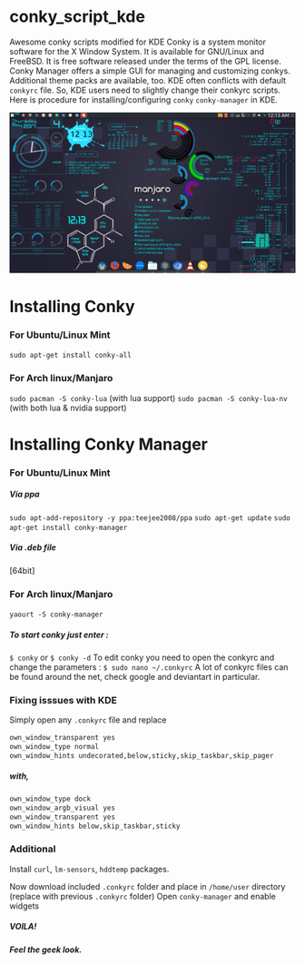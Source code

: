 # conky_script_kde
Awesome conky scripts modified for KDE 
Conky is a system monitor software for the X Window System. It is available for GNU/Linux and FreeBSD. It is free software released under the terms of the GPL license. Conky Manager offers a simple GUI for managing and customizing conkys. Additional theme packs are available, too. KDE often conflicts with default ```conkyrc``` file. So, KDE users need to slightly change their conkyrc scripts. Here is procedure for installing/configuring ```conky``` ```conky-manager``` in KDE.  

![My desktop](https://github.com/charbaak/conky_script_kde/blob/master/Preview.png)
# Installing Conky
### For Ubuntu/Linux Mint
```sudo apt-get install conky-all``` 
### For Arch linux/Manjaro
```sudo pacman -S conky-lua``` (with lua support)
```sudo pacman -S conky-lua-nv``` (with both lua & nvidia support)

# Installing Conky Manager
### For Ubuntu/Linux Mint
##### Via ppa
```sudo apt-add-repository -y ppa:teejee2008/ppa```
```sudo apt-get update```
```sudo apt-get install conky-manager```
##### Via .deb file
[64bit]
### For Arch linux/Manjaro
```yaourt -S conky-manager```

##### To start conky just enter :
```$ conky``` or
```$ conky -d```
To edit conky you need to open the conkyrc and change the parameters :
```$ sudo nano ~/.conkyrc```
A lot of conkyrc files can be found around the net, check google and deviantart in particular. 

### Fixing isssues with KDE
Simply open any ```.conkyrc``` file and replace

```own_window yes
own_window_transparent yes
own_window_type normal
own_window_hints undecorated,below,sticky,skip_taskbar,skip_pager
```

##### with,

```own_window yes
own_window_type dock
own_window_argb_visual yes
own_window_transparent yes
own_window_hints below,skip_taskbar,sticky
```

### Additional
Install ```curl```, ```lm-sensors```, ```hddtemp``` packages.

Now download included ```.conkyrc``` folder and place in
```/home/user``` directory (replace with previous ```.conkyrc``` folder)
Open ```conky-manager``` and enable widgets

##### VOILA!
##### Feel the geek look.
